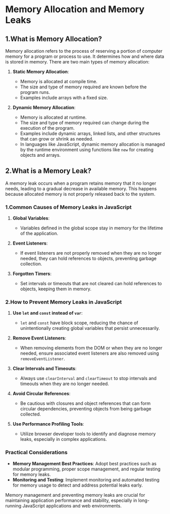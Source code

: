 # Memory Allocation and Memory Leaks

## 1.What is Memory Allocation?

Memory allocation refers to the process of reserving a portion of computer memory for a program or process to use. It determines how and where data is stored in memory. There are two main types of memory allocation:

1. **Static Memory Allocation**:
   - Memory is allocated at compile time.
   - The size and type of memory required are known before the program runs.
   - Examples include arrays with a fixed size.

2. **Dynamic Memory Allocation**:
   - Memory is allocated at runtime.
   - The size and type of memory required can change during the execution of the program.
   - Examples include dynamic arrays, linked lists, and other structures that can grow or shrink as needed.
   - In languages like JavaScript, dynamic memory allocation is managed by the runtime environment using functions like `new` for creating objects and arrays.

## 2.What is a Memory Leak?

A memory leak occurs when a program retains memory that it no longer needs, leading to a gradual decrease in available memory. This happens because allocated memory is not properly released back to the system.

### 1.Common Causes of Memory Leaks in JavaScript

1. **Global Variables**:
   - Variables defined in the global scope stay in memory for the lifetime of the application.

2. **Event Listeners**:
   - If event listeners are not properly removed when they are no longer needed, they can hold references to objects, preventing garbage collection.

3. **Forgotten Timers**:
   - Set intervals or timeouts that are not cleared can hold references to objects, keeping them in memory.

### 2.How to Prevent Memory Leaks in JavaScript

1. **Use `let` and `const` instead of `var`**:
   - `let` and `const` have block scope, reducing the chance of unintentionally creating global variables that persist unnecessarily.

2. **Remove Event Listeners**:
   - When removing elements from the DOM or when they are no longer needed, ensure associated event listeners are also removed using `removeEventListener`.

3. **Clear Intervals and Timeouts**:
   - Always use `clearInterval` and `clearTimeout` to stop intervals and timeouts when they are no longer needed.

4. **Avoid Circular References**:
   - Be cautious with closures and object references that can form circular dependencies, preventing objects from being garbage collected.

5. **Use Performance Profiling Tools**:
   - Utilize browser developer tools to identify and diagnose memory leaks, especially in complex applications.

### Practical Considerations

- **Memory Management Best Practices**: Adopt best practices such as modular programming, proper scope management, and regular testing for memory leaks.
- **Monitoring and Testing**: Implement monitoring and automated testing for memory usage to detect and address potential leaks early.

Memory management and preventing memory leaks are crucial for maintaining application performance and stability, especially in long-running JavaScript applications and web environments.
